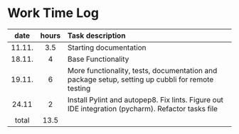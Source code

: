 # Work Time Log

|  date  | hours | Task description                                                                                  |
|:------:|:-----:|:--------------------------------------------------------------------------------------------------|
| 11.11. |  3.5  | Starting documentation                                                                            |
| 18.11. |   4   | Base Functionality                                                                                |
| 19.11. |   6   | More functionality, tests, documentation and package setup, setting up cubbli for remote testing  |
| 24.11  |   2   | Install Pylint and autopep8. Fix lints. Figure out IDE integration (pycharm). Refactor tasks file |
| total  | 13.5  |                                                                                                   |

 
